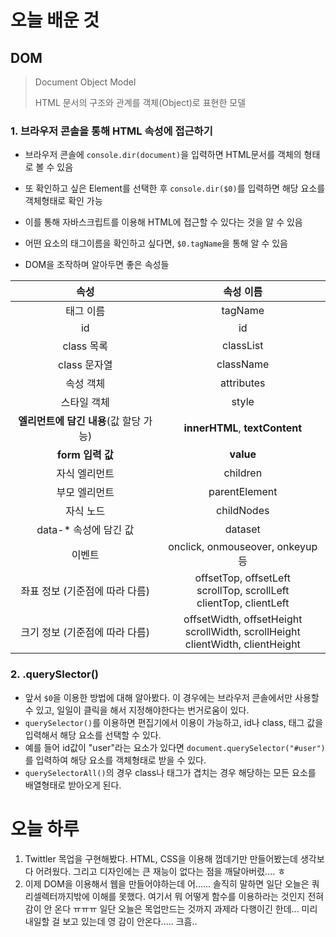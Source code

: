 # 오늘 배운 것

## DOM

>Document Object Model
>
>HTML 문서의 구조와 관계를 객체(Object)로 표현한 모델

### 1. 브라우저 콘솔을 통해 HTML 속성에 접근하기

+ 브라우저 콘솔에 `console.dir(document)`을 입력하면 HTML문서를 객체의 형태로 볼 수 있음

+ 또 확인하고 싶은 Element를 선택한 후 `console.dir($0)`를 입력하면 해당 요소를 객체형태로 확인 가능
+ 이를 통해 자바스크립트를 이용해 HTML에 접근할 수 있다는 것을 알 수 있음
+ 어떤 요소의 태그이름을 확인하고 싶다면, `$0.tagName`을 통해 알 수 있음

+ DOM을 조작하며 알아두면 좋은 속성들

|                  속성                  |                          속성 이름                           |
| :------------------------------------: | :----------------------------------------------------------: |
|               태그 이름                |                           tagName                            |
|                   id                   |                              id                              |
|               class 목록               |                          classList                           |
|              class 문자열              |                          className                           |
|               속성 객체                |                          attributes                          |
|              스타일 객체               |                            style                             |
| **엘리먼트에 담긴 내용**(값 할당 가능) |                **innerHTML**, **textContent**                |
|            **form 입력 값**            |                          **value**                           |
|             자식 엘리먼트              |                           children                           |
|             부모 엘리먼트              |                        parentElement                         |
|               자식 노드                |                          childNodes                          |
|         data-* 속성에 담긴 값          |                           dataset                            |
|                 이벤트                 |               onclick, onmouseover, onkeyup 등               |
|     좌표 정보 (기준점에 따라 다름)     | offsetTop, offsetLeft<br />scrollTop, scrollLeft<br />clientTop, clientLeft |
|     크기 정보 (기준점에 따라 다름)     | offsetWidth, offsetHeight<br />scrollWidth, scrollHeight<br />clientWidth, clientHeight |

### 2. .querySlector()

+ 앞서 `$0`을 이용한 방법에 대해 알아봤다. 이 경우에는 브라우저 콘솔에서만 사용할 수 있고, 일일이 클릭을 해서 지정해야한다는 번거로움이 있다.
+ `querySelector()`를 이용하면 편집기에서 이용이 가능하고, id나 class, 태그 값을 입력해서 해당 요소를 선택할 수 있다.
+ 예를 들어 id값이 "user"라는 요소가 있다면 `document.querySelector("#user")`를 입력하여 해당 요소를 객체형태로 받을 수 있다.
+ `querySelectorAll()`의 경우 class나 태그가 겹치는 경우 해당하는 모든 요소를 배열형태로 받아오게 된다. 



# 오늘 하루

1. Twittler 목업을 구현해봤다. HTML, CSS을 이용해 껍데기만 만들어봤는데 생각보다 어려웠다. 그리고 디자인에는 큰 재능이 없다는 점을 깨달아버렸.... ㅎ
2. 이제 DOM을 이용해서 웹을 만들어야하는데 어...... 솔직히 말하면 일단 오늘은 쿼리셀렉터까지밖에 이해를 못했다. 여기서 뭐 어떻게 함수를 이용하라는 것인지 전혀 감이 안 온다 ㅠㅠㅠ 일단 오늘은 목업만드는 것까지 과제라 다행이긴 한데... 미리 내일할 걸 보고 있는데 영 감이 안온다..... 크흠..